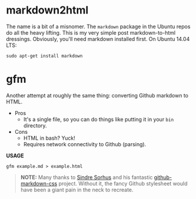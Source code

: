 markdown2html
=============

The name is a bit of a misnomer.  The `markdown` package in the Ubuntu repos do 
all the heavy lifting.  This is my very simple post markdown-to-html dressings. 
Obviously, you'll need markdown installed first.  On Ubuntu 14.04 LTS:

    sudo apt-get install markdown

gfm
===

Another attempt at roughly the same thing: converting Github markdown to HTML.

* Pros
  * It's a single file, so you can do things like putting it in your `bin` 
    directory.
* Cons
  * HTML in bash? Yuck!
  * Requires network connectivity to Github (parsing).

**USAGE**

    gfm example.md > example.html

> **NOTE:** Many thanks to [Sindre Sorhus][1] and his fantastic 
> [github-markdown-css][2] project.  Without it, the fancy Github
> stylesheet would have been a giant pain in the neck to recreate.

[1]: https://github.com/sindresorhus
[2]: https://github.com/sindresorhus/github-markdown-css
